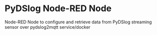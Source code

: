 # PyDSlog Node-RED Node
Node-RED Node to configure and retrieve data from PyDSlog streaming sensor over pydslog2mqtt service/docker
